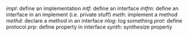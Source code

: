 *impl*: define an implementation
*intf*: define an interface
*intfm*: define an interface in an implement (i.e. private stuff)
*meth*: implement a method 
*methd*: declare a method in an interface
*nlog*: log something
*prot*: define protocol
*prp*: define property in interface
*synth*: synthesize property

